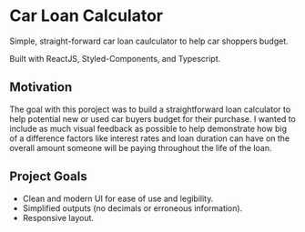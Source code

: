 # Car Loan Calculator

 Simple, straight-forward car loan caulculator to help car shoppers budget.

 Built with ReactJS, Styled-Components, and Typescript.

## Motivation
The goal with this poroject was to build a straightforward loan calculator to help potential new or used car buyers budget for their purchase.
I wanted to include as much visual feedback as possible to help demonstrate how big of a difference factors like interest rates and loan duration can have on the overall amount someone will be paying throughout the life of the loan.

## Project Goals
- Clean and modern UI for ease of use and legibility.
- Simplified outputs (no decimals or erroneous information).
- Responsive layout.